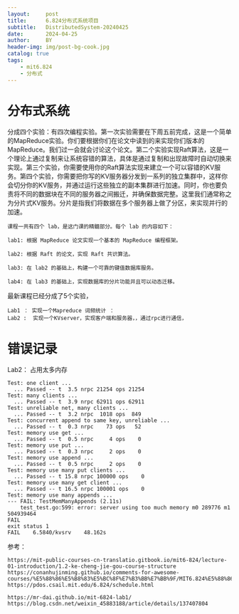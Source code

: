 ```yaml
---
layout:     post
title:      6.824分布式系统项目
subtitle:   DistributedSystem-20240425
date:       2024-04-25
author:     BY
header-img: img/post-bg-cook.jpg
catalog: true
tags:
    - mit6.824
    - 分布式
---
```





# 分布式系统

  分成四个实验：有四次编程实验。第一次实验需要在下周五前完成，这是一个简单的MapReduce实验。你们要根据你们在论文中读到的来实现你们版本的MapReduce。我们过一会就会讨论这个论文。第二个实验实现Raft算法，这是一个理论上通过复制来让系统容错的算法，具体是通过复制和出现故障时自动切换来实现。第三个实验，你需要使用你的Raft算法实现来建立一个可以容错的KV服务。第四个实验，你需要把你写的KV服务器分发到一系列的独立集群中，这样你会切分你的KV服务，并通过运行这些独立的副本集群进行加速。同时，你也要负责将不同的数据块在不同的服务器之间搬迁，并确保数据完整。这里我们通常称之为分片式KV服务。分片是指我们将数据在多个服务器上做了分区，来实现并行的加速。
  

    课程一共有四个 lab，是这门课的精髓部分。每个 lab 的内容如下：

    lab1: 根据 MapReduce 论文实现一个基本的 MapReduce 编程框架。

    lab2: 根据 Raft 的论文，实现 Raft 共识算法。

    lab3: 在 lab2 的基础上，构建一个可靠的键值数据库服务。
    
    lab4: 在 lab3 的基础上，实现数据库的分片功能并且可以动态迁移。


最新课程已经分成了5个实验，

    Lab1 ： 实现一个Mapreduce 词频统计 ： 
    Lab2 :  实现一个KVserver，实现客户端和服务器，，通过rpc进行通信，




# 错误记录

Lab2： 占用太多内存
```
Test: one client ...
  ... Passed -- t  3.5 nrpc 21254 ops 21254
Test: many clients ...
  ... Passed -- t  3.9 nrpc 62911 ops 62911
Test: unreliable net, many clients ...
  ... Passed -- t  3.2 nrpc  1018 ops  849
Test: concurrent append to same key, unreliable ...
  ... Passed -- t  0.3 nrpc    73 ops   52
Test: memory use get ...
  ... Passed -- t  0.5 nrpc     4 ops    0
Test: memory use put ...
  ... Passed -- t  0.3 nrpc     2 ops    0
Test: memory use append ...
  ... Passed -- t  0.5 nrpc     2 ops    0
Test: memory use many put clients ...
  ... Passed -- t 15.8 nrpc 100000 ops    0
Test: memory use many get client ...
  ... Passed -- t 16.5 nrpc 100001 ops    0
Test: memory use many appends ...
--- FAIL: TestMemManyAppends (2.11s)
    test_test.go:599: error: server using too much memory m0 289776 m1 504939464
FAIL
exit status 1
FAIL    6.5840/kvsrv    48.162s

```

    


参考：

    https://mit-public-courses-cn-translatio.gitbook.io/mit6-824/lecture-01-introduction/1.2-ke-cheng-jie-gou-course-structure
    https://conanhujinming.github.io/comments-for-awesome-courses/%E5%88%86%E5%B8%83%E5%BC%8F%E7%B3%BB%E7%BB%9F/MIT6.824%E5%88%86%E5%B8%83%E5%BC%8F%E7%B3%BB%E7%BB%9F/
    https://pdos.csail.mit.edu/6.824/schedule.html

    https://mr-dai.github.io/mit-6824-lab1/
    https://blog.csdn.net/weixin_45883188/article/details/137407804
